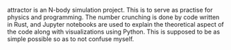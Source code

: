 attractor is an N-body simulation project. This is to serve as practise for physics and programming. The number crunching is done by code written in Rust, and Jupyter notebooks are used to explain the theoretical aspect of the code along with visualizations using Python. This is supposed to be as simple possible so as to not confuse myself.